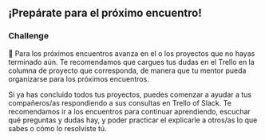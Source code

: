 ## ¡Prepárate para el próximo encuentro!

### Challenge

📝 Para los próximos encuentros avanza en el o los proyectos que no hayas terminado aún. Te recomendamos que cargues tus
dudas en el Trello en la columna de proyecto que corresponda, de manera que tu mentor pueda organizarse para los
próximos encuentros.

Si ya has concluido todos tus proyectos, puedes comenzar a ayudar a tus compañeros/as respondiendo a sus consultas en
Trello of Slack. Te recomendamos ir a los encuentros para continuar aprendiendo, escuchar qué preguntas y dudas hay, y
poder practicar el explicarle a otros/as lo que sabes o cómo lo resolviste tú.